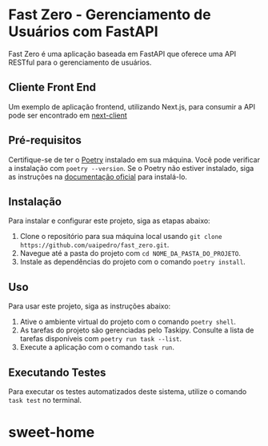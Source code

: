 # Fast Zero - Gerenciamento de Usuários com FastAPI

Fast Zero é uma aplicação baseada em FastAPI que oferece uma API RESTful para o gerenciamento de usuários.

## Cliente Front End

Um exemplo de aplicação frontend, utilizando Next.js, para consumir a API pode ser encontrado em [next-client](https://github.com/uaipedro/next-client-with-login)

## Pré-requisitos

Certifique-se de ter o [Poetry](https://python-poetry.org/docs/#installation) instalado em sua máquina. Você pode verificar a instalação com `poetry --version`. Se o Poetry não estiver instalado, siga as instruções na [documentação oficial](https://python-poetry.org/docs/#installation) para instalá-lo.

## Instalação

Para instalar e configurar este projeto, siga as etapas abaixo:

1. Clone o repositório para sua máquina local usando `git clone https://github.com/uaipedro/fast_zero.git`.
2. Navegue até a pasta do projeto com `cd NOME_DA_PASTA_DO_PROJETO`.
3. Instale as dependências do projeto com o comando `poetry install`.

## Uso

Para usar este projeto, siga as instruções abaixo:

1. Ative o ambiente virtual do projeto com o comando `poetry shell`.
2. As tarefas do projeto são gerenciadas pelo Taskipy. Consulte a lista de tarefas disponíveis com `poetry run task --list`.
3. Execute a aplicação com o comando `task run`.

## Executando Testes

Para executar os testes automatizados deste sistema, utilize o comando `task test` no terminal.


# sweet-home
